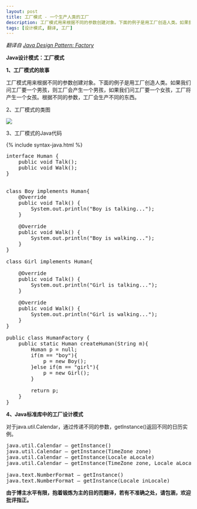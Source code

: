 ```yaml
---
layout: post
title: 工厂模式 - 一个生产人类的工厂
description: 工厂模式用来根据不同的参数创建对象。下面的例子是用工厂创造人类。如果我们问工厂要一个男孩，则工厂会产生一个男孩，如果我们问工厂要一个女孩，工厂将产生一个女孩。根据不同的参数，工厂会生产不同的东西。
tags: [设计模式, 翻译, 工厂]
---
```


<em>翻译自 <a href="http://www.programcreek.com/2013/02/java-design-pattern-factory/" target="_blank">Java Design Pattern: Factory</a></em>

**Java设计模式：工厂模式**

**1、工厂模式的故事**

工厂模式用来根据不同的参数创建对象。下面的例子是用工厂创造人类。如果我们问工厂要一个男孩，则工厂会产生一个男孩，如果我们问工厂要一个女孩，工厂将产生一个女孩。根据不同的参数，工厂会生产不同的东西。

2、工厂模式的类图

<img src="http://www.programcreek.com/wp-content/uploads/2013/02/factory-design-pattern.png"/>

<!--break-->

3、工厂模式的Java代码

{% include syntax-java.html %}

<pre class="brush: java;">
interface Human {
	public void Talk();
	public void Walk();
}
 
 
class Boy implements Human{
	@Override
	public void Talk() {
		System.out.println("Boy is talking...");		
	}
 
	@Override
	public void Walk() {
		System.out.println("Boy is walking...");
	}
}
 
class Girl implements Human{
 
	@Override
	public void Talk() {
		System.out.println("Girl is talking...");	
	}
 
	@Override
	public void Walk() {
		System.out.println("Girl is walking...");
	}
}
 
public class HumanFactory {
	public static Human createHuman(String m){
		Human p = null;
		if(m == "boy"){
			p = new Boy();
		}else if(m == "girl"){
			p = new Girl();
		}
 
		return p;
	}
}
</pre>

**4、Java标准库中的工厂设计模式**

对于java.util.Calendar，通过传递不同的参数，getInstance()返回不同的日历实例。

<pre>
java.util.Calendar – getInstance()
java.util.Calendar – getInstance(TimeZone zone)
java.util.Calendar – getInstance(Locale aLocale)
java.util.Calendar – getInstance(TimeZone zone, Locale aLocale)

java.text.NumberFormat – getInstance()
java.text.NumberFormat – getInstance(Locale inLocale)
</pre>

**由于博主水平有限，抱着锻炼为主的目的而翻译，若有不准确之处，请包涵，欢迎批评指正。**
